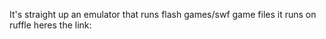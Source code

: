 It's straight up an emulator that runs flash games/swf game files it runs on ruffle heres the link:
